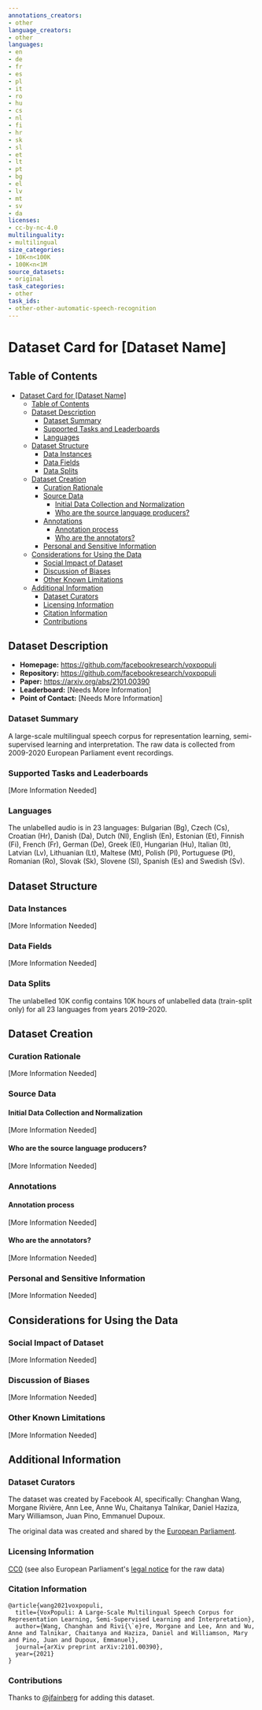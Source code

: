 ```yaml
---
annotations_creators:
- other
language_creators:
- other
languages:
- en
- de
- fr
- es
- pl
- it
- ro
- hu
- cs
- nl
- fi
- hr
- sk
- sl
- et
- lt
- pt
- bg
- el
- lv
- mt
- sv
- da
licenses:
- cc-by-nc-4.0
multilinguality:
- multilingual
size_categories:
- 10K<n<100K
- 100K<n<1M
source_datasets:
- original
task_categories:
- other
task_ids:
- other-other-automatic-speech-recognition
---
```


# Dataset Card for [Dataset Name]

## Table of Contents
- [Dataset Card for [Dataset Name]](#dataset-card-for-dataset-name)
  - [Table of Contents](#table-of-contents)
  - [Dataset Description](#dataset-description)
    - [Dataset Summary](#dataset-summary)
    - [Supported Tasks and Leaderboards](#supported-tasks-and-leaderboards)
    - [Languages](#languages)
  - [Dataset Structure](#dataset-structure)
    - [Data Instances](#data-instances)
    - [Data Fields](#data-fields)
    - [Data Splits](#data-splits)
  - [Dataset Creation](#dataset-creation)
    - [Curation Rationale](#curation-rationale)
    - [Source Data](#source-data)
      - [Initial Data Collection and Normalization](#initial-data-collection-and-normalization)
      - [Who are the source language producers?](#who-are-the-source-language-producers)
    - [Annotations](#annotations)
      - [Annotation process](#annotation-process)
      - [Who are the annotators?](#who-are-the-annotators)
    - [Personal and Sensitive Information](#personal-and-sensitive-information)
  - [Considerations for Using the Data](#considerations-for-using-the-data)
    - [Social Impact of Dataset](#social-impact-of-dataset)
    - [Discussion of Biases](#discussion-of-biases)
    - [Other Known Limitations](#other-known-limitations)
  - [Additional Information](#additional-information)
    - [Dataset Curators](#dataset-curators)
    - [Licensing Information](#licensing-information)
    - [Citation Information](#citation-information)
    - [Contributions](#contributions)

## Dataset Description

- **Homepage:** https://github.com/facebookresearch/voxpopuli
- **Repository:** https://github.com/facebookresearch/voxpopuli
- **Paper:** https://arxiv.org/abs/2101.00390
- **Leaderboard:** [Needs More Information]
- **Point of Contact:** [Needs More Information]

### Dataset Summary

A large-scale multilingual speech corpus for representation learning, semi-supervised learning and interpretation. The raw data is collected from 2009-2020 European Parliament event recordings.

### Supported Tasks and Leaderboards

[More Information Needed]

### Languages

The unlabelled audio is in 23 languages: Bulgarian (Bg), Czech (Cs), Croatian (Hr), Danish (Da), Dutch (Nl), English (En), Estonian (Et), Finnish (Fi), French (Fr), German (De), Greek (El), Hungarian (Hu), Italian (It), Latvian (Lv), Lithuanian (Lt), Maltese (Mt), Polish (Pl), Portuguese (Pt), Romanian (Ro), Slovak (Sk), Slovene (Sl), Spanish (Es) and Swedish (Sv).

## Dataset Structure

### Data Instances

[More Information Needed]

### Data Fields

[More Information Needed]

### Data Splits

The unlabelled 10K config contains 10K hours of unlabelled data (train-split only) for all 23 languages from years 2019-2020.

## Dataset Creation

### Curation Rationale

[More Information Needed]

### Source Data

#### Initial Data Collection and Normalization

[More Information Needed]

#### Who are the source language producers?

[More Information Needed]

### Annotations

#### Annotation process

[More Information Needed]

#### Who are the annotators?

[More Information Needed]

### Personal and Sensitive Information

[More Information Needed]

## Considerations for Using the Data

### Social Impact of Dataset

[More Information Needed]

### Discussion of Biases

[More Information Needed]

### Other Known Limitations

[More Information Needed]

## Additional Information

### Dataset Curators

The dataset was created by Facebook AI, specifically: Changhan Wang, Morgane Rivière, Ann Lee, Anne Wu, Chaitanya Talnikar, Daniel Haziza, Mary Williamson, Juan Pino, Emmanuel Dupoux.

The original data was created and shared by the [European Parliament](https://multimedia.europarl.europa.eu/en/home).

### Licensing Information

[CC0](https://creativecommons.org/share-your-work/public-domain/cc0/) (see also European Parliament's [legal notice](https://www.europarl.europa.eu/legal-notice/en/) for the raw data)

### Citation Information
```
@article{wang2021voxpopuli,
  title={VoxPopuli: A Large-Scale Multilingual Speech Corpus for Representation Learning, Semi-Supervised Learning and Interpretation},
  author={Wang, Changhan and Rivi{\`e}re, Morgane and Lee, Ann and Wu, Anne and Talnikar, Chaitanya and Haziza, Daniel and Williamson, Mary and Pino, Juan and Dupoux, Emmanuel},
  journal={arXiv preprint arXiv:2101.00390},
  year={2021}
}
```

### Contributions

Thanks to [@jfainberg](https://github.com/jfainberg) for adding this dataset.
